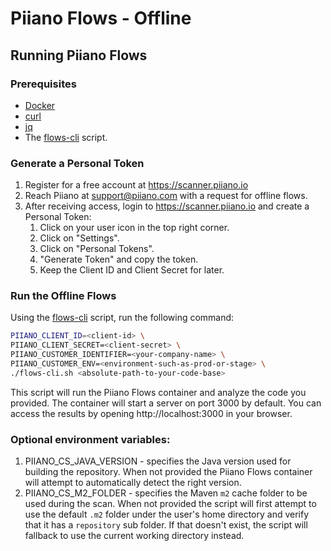 # Piiano Flows - Offline

## Running Piiano Flows

### Prerequisites

- [Docker](https://docs.docker.com/get-docker/)
- [curl](https://curl.se/)
- [jq](https://jqlang.github.io/jq/download/)
- The [flows-cli](./flows-cli.sh) script.

### Generate a Personal Token

1. Register for a free account at https://scanner.piiano.io
2. Reach Piiano at support@piiano.com with a request for offline flows.
3. After receiving access, login to https://scanner.piiano.io and create a Personal Token:
   1. Click on your user icon in the top right corner.
   2. Click on "Settings".
   3. Click on "Personal Tokens".
   4. "Generate Token" and copy the token.
   5. Keep the Client ID and Client Secret for later.

### Run the Offline Flows

Using the [flows-cli](./flows-cli.sh) script, run the following command:

```bash
PIIANO_CLIENT_ID=<client-id> \
PIIANO_CLIENT_SECRET=<client-secret> \
PIIANO_CUSTOMER_IDENTIFIER=<your-company-name> \
PIIANO_CUSTOMER_ENV=<environment-such-as-prod-or-stage> \
./flows-cli.sh <absolute-path-to-your-code-base>
```

This script will run the Piiano Flows container and analyze the code you provided. The container will start a server on port 3000 by default. You can access the results by opening http://localhost:3000 in your browser.

### Optional environment variables:

1. PIIANO_CS_JAVA_VERSION - specifies the Java version used for building the repository. When not provided the Piiano Flows container will attempt to automatically detect the right version.  
2. PIIANO_CS_M2_FOLDER - specifies the Maven `m2` cache folder to be used during the scan. When not provided the script will first attempt to use the default `.m2` folder under the user's home directory and verify that it has a `repository` sub folder. If that doesn't exist, the script will fallback to use the current working directory instead.

